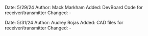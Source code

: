 Date: 5/29/24
Author: Mack Markham
Added: DevBoard Code for receiver/transmitter
Changed: -

Date: 5/31/24
Author: Audrey Rojas
Added: CAD files for receiver/transmitter
Changed: -
